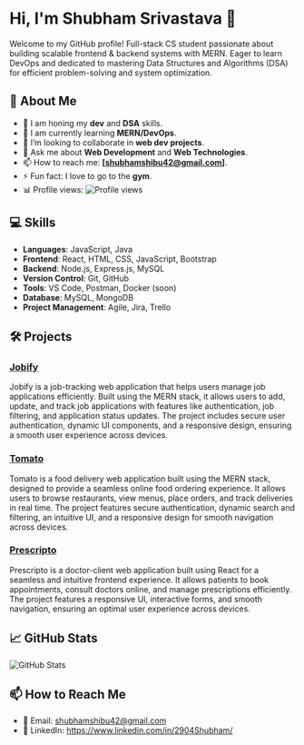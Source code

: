 # Hi, I'm Shubham Srivastava 👋

Welcome to my GitHub profile! Full-stack CS student passionate about building scalable frontend & backend systems with MERN. Eager to learn DevOps and dedicated to mastering Data Structures and Algorithms (DSA) for efficient problem-solving and system optimization.

## 🚀 About Me

- 🔭 I am honing my **dev** and **DSA** skills.
- 🌱 I am currently learning **MERN/DevOps**.
- 👯 I’m looking to collaborate in **web dev projects**.
- 💬 Ask me about **Web Development** and **Web Technologies**.
- 📫 How to reach me: **[shubhamshibu42@gmail.com]**.
- ⚡ Fun fact: I love to go to the **gym**.
- 📊 Profile views: ![Profile views](https://komarev.com/ghpvc/?username=sh2904ubham)
  
## 💻 Skills

- **Languages**: JavaScript, Java
- **Frontend**: React, HTML, CSS, JavaScript, Bootstrap
- **Backend**: Node.js, Express.js, MySQL
- **Version Control**: Git, GitHub
- **Tools**: VS Code, Postman, Docker (soon)
- **Database**: MySQL, MongoDB
- **Project Management**: Agile, Jira, Trello

## 🛠️ Projects

### [Jobify](https://github.com/sh2904ubham/Jobify_JAN)
Jobify is a job-tracking web application that helps users manage job applications efficiently. Built using the MERN stack, it allows users to add, update, and track job applications with features like authentication, job filtering, and application status updates. The project includes secure user authentication, dynamic UI components, and a responsive design, ensuring a smooth user experience across devices.

### [Tomato]((https://food-deli-frontend-pc8p.onrender.com/))
Tomato is a food delivery web application built using the MERN stack, designed to provide a seamless online food ordering experience. It allows users to browse restaurants, view menus, place orders, and track deliveries in real time. The project features secure authentication, dynamic search and filtering, an intuitive UI, and a responsive design for smooth navigation across devices.

### [Prescripto](https://medinote-cajeta-fec684.netlify.app/)
Prescripto is a doctor-client web application built using React for a seamless and intuitive frontend experience. It allows patients to book appointments, consult doctors online, and manage prescriptions efficiently. The project features a responsive UI, interactive forms, and smooth navigation, ensuring an optimal user experience across devices.



## 📈 GitHub Stats

![GitHub Stats](https://github-readme-stats.vercel.app/api?username=sh2904ubham&show_icons=true&hide_title=true)

## 📫 How to Reach Me

- 📧 Email: shubhamshibu42@gmail.com
- 💼 LinkedIn: https://www.linkedin.com/in/2904Shubham/

